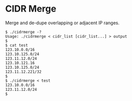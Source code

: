 CIDR Merge
==========

Merge and de-dupe overlapping or adjacent IP ranges.

```
$ ./cidrmerge -?
Usage: ./cidrmerge < cidr_list [cidr_list...] > output
$ 
$ cat test
123.10.0.0/16
123.10.125.0/24
123.11.12.0/24
123.10.121.16
123.10.125.0/24
123.11.12.221/32
$ 
$ ./cidrmerge < test
123.10.0.0/16
123.11.12.0/24
$ 
```
